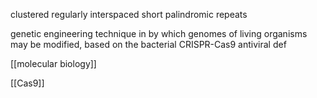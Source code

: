 clustered regularly interspaced short palindromic repeats

genetic engineering technique in by which genomes of living organisms may be modified, based on the bacterial CRISPR-Cas9 antiviral def

[[molecular biology]]

[[Cas9]]